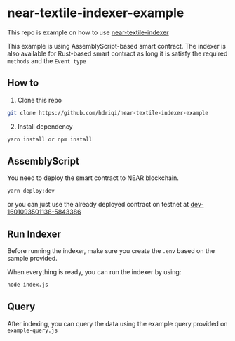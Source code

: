 # near-textile-indexer-example

This repo is example on how to use [near-textile-indexer](https://github.com/hdriqi/near-textile-indexer)

This example is using AssemblyScript-based smart contract. The indexer is also available for Rust-based smart contract as long it is satisfy the required `methods` and the `Event type`

## How to

1. Clone this repo
```bash
git clone https://github.com/hdriqi/near-textile-indexer-example
```

2. Install dependency
```bash
yarn install or npm install
``` 

## AssemblyScript

You need to deploy the smart contract to NEAR blockchain.

```bash
yarn deploy:dev
```

or you can just use the already deployed contract on testnet at [dev-1601093501138-5843386]()

## Run Indexer

Before running the indexer, make sure you create the `.env` based on the sample provided.

When everything is ready, you can run the indexer by using:

```bash
node index.js
```

## Query

After indexing, you can query the data using the example query provided on `example-query.js`